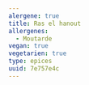 ```yaml
---
alergene: true
title: Ras el hanout
allergenes:
  - Moutarde
vegan: true
vegetarien: true
type: epices
uuid: 7e757e4c
---
```


